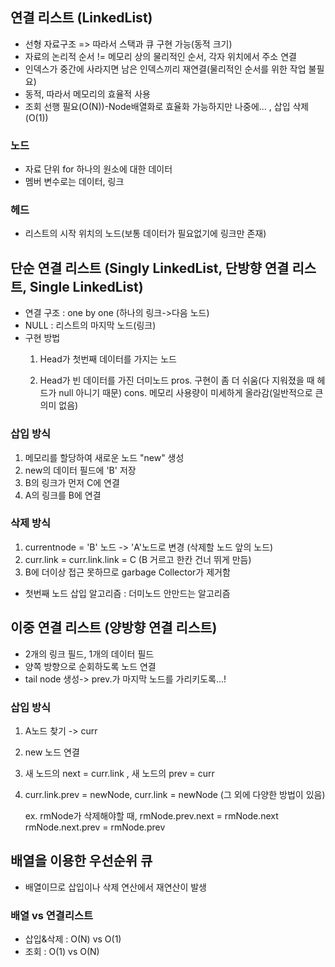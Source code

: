 ## 연결 리스트 (LinkedList)
 - 선형 자료구조 => 따라서 스택과 큐 구현 가능(동적 크기)
 - 자료의 논리적 순서 != 메모리 상의 물리적인 순서, 각자 위치에서 주소 연결
 - 인덱스가 중간에 사라지면 남은 인덱스끼리 재연결(물리적인 순서를 위한 작업 불필요)
 - 동적, 따라서 메모리의 효율적 사용
 - 조회 선행 필요(O(N))-Node배열화로 효율화 가능하지만 나중에... , 삽입 삭제(O(1))

### 노드
 - 자료 단위 for 하나의 원소에 대한 데이터
 - 멤버 변수로는 데이터, 링크

### 헤드
 - 리스트의 시작 위치의 노드(보통 데이터가 필요없기에 링크만 존재)

## 단순 연결 리스트 (Singly LinkedList, 단방향 연결 리스트, Single LinkedList)
 - 연결 구조 : one by one (하나의 링크->다음 노드)
 - NULL : 리스트의 마지막 노드(링크)
 - 구현 방법
    1. Head가 첫번째 데이터를 가지는 노드

    2. Head가 빈 데이터를 가진 더미노드 
        pros. 구현이 좀 더 쉬움(다 지워졌을 때 헤드가 null 아니기 때문)
        cons. 메모리 사용량이 미세하게 올라감(일반적으로 큰 의미 없음)

### 삽입 방식
 1. 메모리를 할당하여 새로운 노드 "new" 생성
 2. new의 데이터 필드에 'B' 저장
 3. B의 링크가 먼저 C에 연결
 4. A의 링크를 B에 연결

### 삭제 방식
 1. currentnode = 'B' 노드 -> 'A'노드로 변경 (삭제할 노드 앞의 노드)
 2. curr.link = curr.link.link = C (B 거르고 한칸 건너 뛰게 만듬)
 3. B에 더이상 접근 못하므로 garbage Collector가 제거함

 -  첫번째 노드 삽입 알고리즘 : 더미노드 안만드는 알고리즘

## 이중 연결 리스트 (양방향 연결 리스트)
 - 2개의 링크 필드, 1개의 데이터 필드
 - 양쪽 방향으로 순회하도록 노드 연결
 - tail node 생성-> prev.가 마지막 노드를 가리키도록...!

### 삽입 방식
 1. A노드 찾기 -> curr
 2. new 노드 연결
 3. 새 노드의 next = curr.link , 새 노드의 prev = curr
 4. curr.link.prev = newNode, curr.link = newNode (그 외에 다양한 방법이 있음)

    ex. rmNode가 삭제해야할 때,
        rmNode.prev.next = rmNode.next
        rmNode.next.prev = rmNode.prev

## 배열을 이용한 우선순위 큐
 - 배열이므로 삽입이나 삭제 연산에서 재연산이 발생


### 배열 vs 연결리스트
 * 삽입&삭제 : O(N) vs O(1)
 * 조회 : O(1) vs O(N)